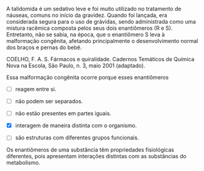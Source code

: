 

A talidomida é um sedativo leve e foi muito utilizado no tratamento de náuseas, comuns no início da gravidez. Quando foi lançada, era considerada segura para o uso de grávidas, sendo administrada como uma mistura racêmica composta pelos seus dois enantiômeros (R e S). Entretanto, não se sabia, na época, que o enantiômero S leva à malformação congênita, afetando principalmente o desenvolvimento normal dos braços e pernas do bebê.

COELHO, F. A. S. Fármacos e quiralídade. Cadernos Temáticos de Química Nova na Escola, São Paulo, n. 3, maio 2001 (adaptado).

Essa malformação congênita ocorre porque esses enantiômeros



- [ ] reagem entre si.
- [ ] não podem ser separados.
- [ ] não estão presentes em partes iguais.
- [x] interagem de maneira distinta com o organismo.
- [ ] são estruturas com diferentes grupos funcionais.


Os enantiômeros de uma substância têm propriedades fisiológicas diferentes, pois apresentam interações distintas com as substâncias do metabolismo.
